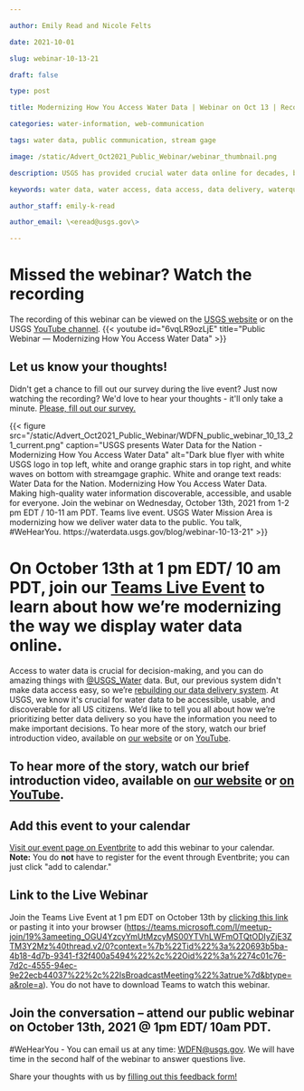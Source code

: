 ```yaml
---

author: Emily Read and Nicole Felts

date: 2021-10-01

slug: webinar-10-13-21

draft: false

type: post

title: Modernizing How You Access Water Data | Webinar on Oct 13 | Recording Available

categories: water-information, web-communication

tags: water data, public communication, stream gage

image: /static/Advert_Oct2021_Public_Webinar/webinar_thumbnail.png

description: USGS has provided crucial water data online for decades, but the system is outdated, so we're rebuilding a brand new, modernized system. We're hosting a webinar to talk about the first release of this new system. Join us for our Teams Live Event on October 13, 2021 at 1 pm EDT/ 10 am PDT.

keywords: water data, water access, data access, data delivery, waterquality

author_staff: emily-k-read

author_email: \<eread@usgs.gov\>

---
```

# Missed the webinar? Watch the recording
The recording of this webinar can be viewed on the [USGS website](https://www.usgs.gov/media/videos/public-webinar-modernizing-how-you-access-water-data) or on the USGS [YouTube channel](https://www.youtube.com/watch?v=6vqLR9ozLjE).
{{< youtube id="6vqLR9ozLjE" title="Public Webinar — Modernizing How You Access Water Data" >}}

## Let us know your thoughts!
Didn't get a chance to fill out our survey during the live event? Just now watching the recording? We'd love to hear your thoughts - it'll only take a minute. [Please, fill out our survey.](https://forms.office.com/Pages/ResponsePage.aspx?id=urWTBhhLe02TQfMvQApUlPwk2geyaQhGpWWJx543yllUOVpLWUNHNFFZWkhYWDY2Tk1JNklDN0EwRiQlQCN0PWcu)

<div class="grid-row">
<div class="grid-col-8 grid-offset-2">
{{< figure src="/static/Advert_Oct2021_Public_Webinar/WDFN_public_webinar_10_13_21_current.png" caption="USGS presents Water Data for the Nation - Modernizing How You Access Water Data" alt="Dark blue flyer with white USGS logo in top left, white and orange graphic stars in top right, and white waves on bottom with streamgage graphic. White and orange text reads: Water Data for the Nation. Modernizing How You Access Water Data. Making high-quality water information discoverable, accessible, and usable for everyone. Join the webinar on Wednesday, October 13th, 2021 from 1-2 pm EDT / 10-11 am PDT. Teams live event. USGS Water Mission Area is modernizing how we deliver water data to the public. You talk, #WeHearYou. https://waterdata.usgs.gov/blog/webinar-10-13-21" >}}
</div>
</div>

# On October 13th at 1 pm EDT/ 10 am PDT, join our [Teams Live Event](https://teams.microsoft.com/l/meetup-join/19%3ameeting_OGU4YzcyYmUtMzcyMS00YTVhLWFmOTQtODIyZjE3ZTM3Y2Mz%40thread.v2/0?context=%7b%22Tid%22%3a%220693b5ba-4b18-4d7b-9341-f32f400a5494%22%2c%22Oid%22%3a%2274c01c76-7d2c-4555-94ec-9e22ecb44037%22%2c%22IsBroadcastMeeting%22%3atrue%7d&btype=a&role=a) to learn about how we’re modernizing the way we display water data online.


Access to water data is crucial for decision-making, and you can do amazing things with [@USGS_Water](https://twitter.com/USGS_water) data. But, our previous system didn't make data access easy, so we’re [rebuilding our data delivery system](https://waterdata.usgs.gov/blog/realtime-pages-replacement/). 
At USGS, we know it's crucial for water data to be accessible, usable, and discoverable for all US citizens. We’d like to tell you all about how we’re prioritizing better data delivery so you have the information you need to make important decisions. To hear more of the story, watch our brief introduction video, available on [our website](https://www.usgs.gov/media/videos/introduction-water-data-nations-next-generation-monitoring) or on [YouTube](https://www.youtube.com/watch?v=t0UnEH1l-Yg).

## To hear more of the story, watch our brief introduction video, available on [our website](https://www.usgs.gov/media/videos/introduction-water-data-nations-next-generation-monitoring) or [on YouTube](https://www.youtube.com/watch?v=t0UnEH1l-Yg).

## Add this event to your calendar
[Visit our event page on Eventbrite](https://www.eventbrite.com/e/modernizing-how-you-access-water-data-tickets-171511043147) to add this webinar to your calendar. <b>Note:</b> You do <b>not</b> have to register for the event through Eventbrite; you can just click "add to calendar."
## Link to the Live Webinar
Join the Teams Live Event at 1 pm EDT on October 13th by [clicking this link](https://teams.microsoft.com/l/meetup-join/19%3ameeting_OGU4YzcyYmUtMzcyMS00YTVhLWFmOTQtODIyZjE3ZTM3Y2Mz%40thread.v2/0?context=%7b%22Tid%22%3a%220693b5ba-4b18-4d7b-9341-f32f400a5494%22%2c%22Oid%22%3a%2274c01c76-7d2c-4555-94ec-9e22ecb44037%22%2c%22IsBroadcastMeeting%22%3atrue%7d&btype=a&role=a) or pasting it into your browser (https://teams.microsoft.com/l/meetup-join/19%3ameeting_OGU4YzcyYmUtMzcyMS00YTVhLWFmOTQtODIyZjE3ZTM3Y2Mz%40thread.v2/0?context=%7b%22Tid%22%3a%220693b5ba-4b18-4d7b-9341-f32f400a5494%22%2c%22Oid%22%3a%2274c01c76-7d2c-4555-94ec-9e22ecb44037%22%2c%22IsBroadcastMeeting%22%3atrue%7d&btype=a&role=a). You do not have to download Teams to watch this webinar.

## Join the conversation – attend our public webinar on October 13th, 2021 @ 1pm EDT/ 10am PDT.

#WeHearYou - You can email us at any time: [WDFN@usgs.gov](mailto:wdfn@usgs.gov). We will have time in the second half of the webinar to answer questions live. 

Share your thoughts with us by [filling out this feedback form!](https://forms.office.com/Pages/ResponsePage.aspx?id=urWTBhhLe02TQfMvQApUlPwk2geyaQhGpWWJx543yllUOVpLWUNHNFFZWkhYWDY2Tk1JNklDN0EwRiQlQCN0PWcu)
